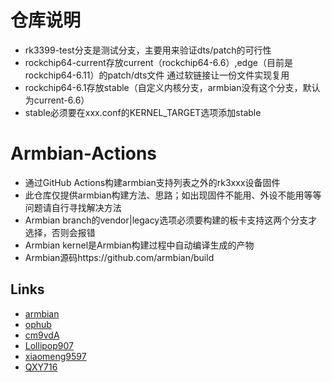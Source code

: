 # 仓库说明 
- rk3399-test分支是测试分支，主要用来验证dts/patch的可行性
- rockchip64-current存放current（rockchip64-6.6）,edge（目前是rockchip64-6.11）的patch/dts文件
  通过软链接让一份文件实现复用
- rockchip64-6.1存放stable（自定义内核分支，armbian没有这个分支，默认为current-6.6）
- stable必须要在xxx.conf的KERNEL_TARGET选项添加stable


# Armbian-Actions  
- 通过GitHub Actions构建armbian支持列表之外的rk3xxx设备固件
- 此仓库仅提供armbian构建方法、思路；如出现固件不能用、外设不能用等等问题请自行寻找解决方法
- Armbian branch的vendor|legacy选项必须要构建的板卡支持这两个分支才选择，否则会报错
- Armbian kernel是Armbian构建过程中自动编译生成的产物
- Armbian源码https://github.com/armbian/build

## Links  
- [armbian](https://github.com/armbian/build)
- [ophub](https://github.com/ophub/amlogic-s9xxx-armbian)
- [cm9vdA](https://github.com/cm9vdA/build-armbian)
- [Lollipop907](https://github.com/Lollipop907)
- [xiaomeng9597](https://github.com/xiaomeng9597/iStoreOS-For-RK33XX)
- [QXY716](https://github.com/QXY716/Fine3399-rk3399-armbian)
